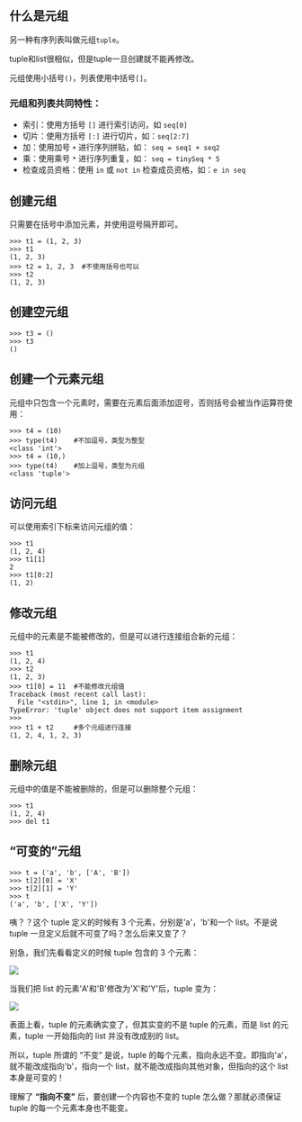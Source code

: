 ## 什么是元组

另一种有序列表叫做元组`tuple`。

tuple和list很相似，但是tuple一旦创建就不能再修改。

元组使用小括号`()`，列表使用中括号`[]`。

### 元组和列表共同特性：
- 索引：使用方括号 `[]` 进行索引访问，如 `seq[0]`
- 切片：使用方括号 `[:]` 进行切片，如：`seq[2:7]`
- 加：使用加号 `+` 进行序列拼贴，如： `seq = seq1 + seq2`
- 乘：使用乘号 `*` 进行序列重复，如： `seq = tinySeq * 5`
- 检查成员资格：使用 `in` 或 `not in` 检查成员资格，如：`e in seq`

## 创建元组

只需要在括号中添加元素，并使用逗号隔开即可。

```
>>> t1 = (1, 2, 3)
>>> t1
(1, 2, 3)
>>> t2 = 1, 2, 3  #不使用括号也可以
>>> t2
(1, 2, 3)
```

## 创建空元组

```
>>> t3 = ()
>>> t3
()
```

## 创建一个元素元组

元组中只包含一个元素时，需要在元素后面添加逗号，否则括号会被当作运算符使用：

```
>>> t4 = (10)
>>> type(t4)    #不加逗号，类型为整型
<class 'int'>
>>> t4 = (10,)
>>> type(t4)    #加上逗号，类型为元组
<class 'tuple'>
```

## 访问元组

可以使用索引下标来访问元组的值：

```
>>> t1
(1, 2, 4)
>>> t1[1]
2
>>> t1[0:2]
(1, 2)
```

## 修改元组

元组中的元素是不能被修改的，但是可以进行连接组合新的元组：

```
>>> t1
(1, 2, 4)
>>> t2
(1, 2, 3)
>>> t1[0] = 11  #不能修改元组值
Traceback (most recent call last):
  File "<stdin>", line 1, in <module>
TypeError: 'tuple' object does not support item assignment
>>>
>>> t1 + t2     #多个元组进行连接
(1, 2, 4, 1, 2, 3) 
```

## 删除元组

元组中的值是不能被删除的，但是可以删除整个元组：

```
>>> t1
(1, 2, 4)
>>> del t1
```

## “可变的”元组

```
>>> t = ('a', 'b', ['A', 'B'])
>>> t[2][0] = 'X'
>>> t[2][1] = 'Y'
>>> t
('a', 'b', ['X', 'Y'])
```

咦？？这个 tuple 定义的时候有 3 个元素，分别是'a'，'b'和一个 list。不是说 tuple 一旦定义后就不可变了吗？怎么后来又变了？

别急，我们先看看定义的时候 tuple 包含的 3 个元素：

![](https://ws3.sinaimg.cn/large/006tNc79ly1fsyotw6vylj309q0783yn.jpg)

当我们把 list 的元素'A'和'B'修改为'X'和'Y'后，tuple 变为：

![](https://ws1.sinaimg.cn/large/006tNc79ly1fsyoy04i2wj309q0783yn.jpg)

表面上看，tuple 的元素确实变了，但其实变的不是 tuple 的元素，而是 list 的元素，tuple 一开始指向的 list 并没有改成别的 list。

所以，tuple 所谓的 “不变” 是说，tuple 的每个元素，指向永远不变。即指向'a'，就不能改成指向'b'，指向一个 list，就不能改成指向其他对象，但指向的这个 list 本身是可变的！

理解了 **“指向不变”** 后，要创建一个内容也不变的 tuple 怎么做？那就必须保证 tuple 的每一个元素本身也不能变。
